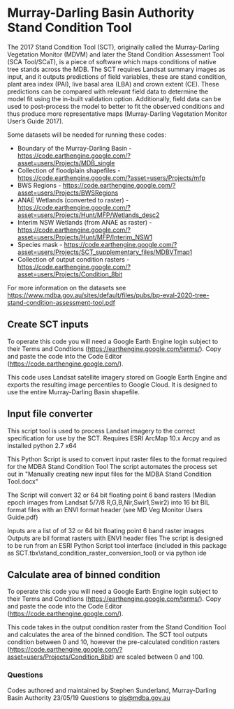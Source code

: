 # Murray-Darling Basin Authority Stand Condition Tool

The 2017 Stand Condition Tool (SCT), originally called the Murray-Darling Vegetation Monitor (MDVM) and later the Stand Condition Assessment Tool (SCA Tool/SCaT), is a piece of software which maps conditions of native tree stands across the MDB. The SCT requires Landsat summary images as input, and it outputs predictions of field variables, these are stand condition, plant area index (PAI), live basal area (LBA) and crown extent (CE). These predictions can be compared with relevant field data to determine the model fit using the in-built validation option. Additionally, field data can be used to post-process the model to better to fit the observed conditions and thus produce more representative maps (Murray-Darling Vegetation Monitor User’s Guide 2017).

Some datasets will be needed for running these codes:
* Boundary of the Murray-Darling Basin        - https://code.earthengine.google.com/?asset=users/Projects/MDB_single
* Collection of floodplain shapefiles         - https://code.earthengine.google.com/?asset=users/Projects/mfp
* BWS Regions                                 - https://code.earthengine.google.com/?asset=users/Projects/BWSRegions
* ANAE Wetlands (converted to raster)         - https://code.earthengine.google.com/?asset=users/Projects/Hunt/MFP/Wetlands_desc2
* Interim NSW Wetlands (from ANAE as raster)  - https://code.earthengine.google.com/?asset=users/Projects/Hunt/MFP/Interim_NSW1
* Species mask                                - https://code.earthengine.google.com/?asset=users/Projects/SCT_supplementary_files/MDBVTmap1
* Collection of output condition rasters      - https://code.earthengine.google.com/?asset=users/Projects/Condition_8bit

For more information on the datasets see https://www.mdba.gov.au/sites/default/files/pubs/bp-eval-2020-tree-stand-condition-assessment-tool.pdf

## Create SCT inputs

To operate this code you will need a Google Earth Engine login subject to their Terms and Condtions (https://earthengine.google.com/terms/). Copy and paste the code into the Code Editor (https://code.earthengine.google.com/). 

This code uses Landsat satellite imagery stored on Google Earth Engine and exports the resulting image percentiles to Google Cloud. It is designed to use the entire Murray-Darling Basin shapefile. 

## Input file converter

This script tool is used to process Landsat imagery to the correct specification for use by the SCT. Requires ESRI ArcMap 10.x Arcpy and as installed python 2.7 x64

This Python Script is used to convert input raster files to the format required for the MDBA Stand Condition Tool 
The script automates the process set out in "Manually creating new input files for the MDBA Stand Condition Tool.docx"

The Script will convert 32 or 64 bit floating point 6 band rasters (Median epoch images from Landsat 5/7/8 R,G,B,Nir,Swir1,Swir2) into 16 bit BIL format files with an ENVI format header (see MD Veg Monitor Users Guide.pdf)

Inputs are a list of of 32 or 64 bit floating point 6 band raster images 
Outputs are bil format rasters with ENVI header files
The script is designed to be run from an ESRI Python Script tool interface (included in this package as SCT.tbx\stand_condition_raster_conversion_tool) or via python ide

## Calculate area of binned condition

To operate this code you will need a Google Earth Engine login subject to their Terms and Condtions (https://earthengine.google.com/terms/). Copy and paste the code into the Code Editor (https://code.earthengine.google.com/). 

This code takes in the output condition raster from the Stand Condition Tool and calculates the area of the binned condition. The SCT tool outputs condition between 0 and 10, however the pre-calculated condition rasters (https://code.earthengine.google.com/?asset=users/Projects/Condition_8bit) are scaled between 0 and 100. 

### Questions
Codes authored and maintained by Stephen Sunderland, Murray-Darling Basin Authority 23/05/19
Questions to gis@mdba.gov.au
